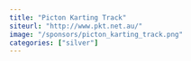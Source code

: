 ```yaml
---
title: "Picton Karting Track"
siteurl: "http://www.pkt.net.au/"
image: "/sponsors/picton_karting_track.png"
categories: ["silver"]
---
```



